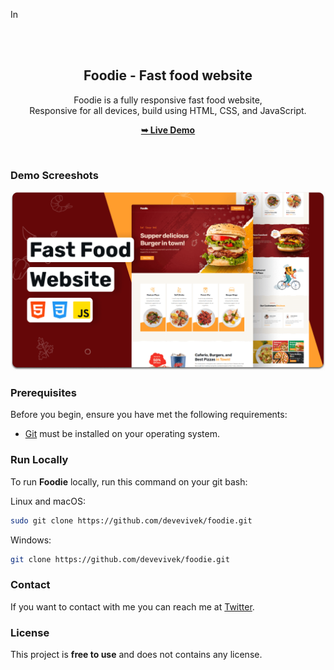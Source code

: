 In<div align="center">
  
  <br />
  <br />

  <h2 align="center">Foodie - Fast food website</h2>

  Foodie is a fully responsive fast food website, <br />Responsive for all devices, build using HTML, CSS, and JavaScript.

  <a href="https://devevivek.github.io/foodie/"><strong>➥ Live Demo</strong></a>

</div>

<br />

### Demo Screeshots

![Foodie Desktop Demo](./readme-images/desktop.png "Desktop Demo")

### Prerequisites

Before you begin, ensure you have met the following requirements:

* [Git](https://git-scm.com/downloads "Download Git") must be installed on your operating system.

### Run Locally

To run **Foodie** locally, run this command on your git bash:

Linux and macOS:

```bash
sudo git clone https://github.com/devevivek/foodie.git
```

Windows:

```bash
git clone https://github.com/devevivek/foodie.git
```

### Contact

If you want to contact with me you can reach me at [Twitter](https://www.twitter.com/codexvivek).

### License

This project is **free to use** and does not contains any license.

